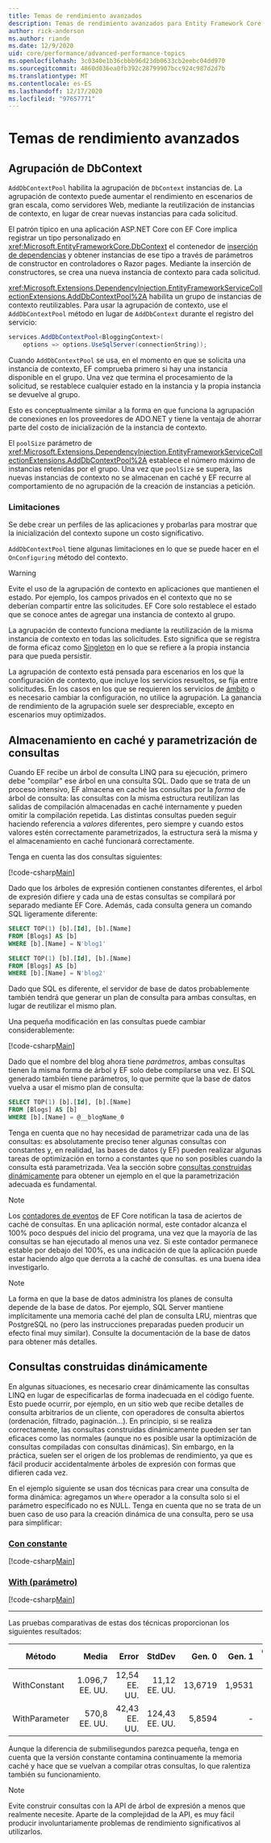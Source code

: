 ```yaml
---
title: Temas de rendimiento avanzados
description: Temas de rendimiento avanzados para Entity Framework Core
author: rick-anderson
ms.author: riande
ms.date: 12/9/2020
uid: core/performance/advanced-performance-topics
ms.openlocfilehash: 3c0340e1b36cbbb96d23db0633cb2eebc04dd970
ms.sourcegitcommit: 4860d036ea0fb392c28799907bcc924c987d2d7b
ms.translationtype: MT
ms.contentlocale: es-ES
ms.lasthandoff: 12/17/2020
ms.locfileid: "97657771"
---
```

# <a name="advanced-performance-topics"></a>Temas de rendimiento avanzados

## <a name="dbcontext-pooling"></a>Agrupación de DbContext

`AddDbContextPool` habilita la agrupación de `DbContext` instancias de. La agrupación de contexto puede aumentar el rendimiento en escenarios de gran escala, como servidores Web, mediante la reutilización de instancias de contexto, en lugar de crear nuevas instancias para cada solicitud.

El patrón típico en una aplicación ASP.NET Core con EF Core implica registrar un tipo personalizado en <xref:Microsoft.EntityFrameworkCore.DbContext> el contenedor de [inserción de dependencias](/aspnet/core/fundamentals/dependency-injection) y obtener instancias de ese tipo a través de parámetros de constructor en controladores o Razor pages. Mediante la inserción de constructores, se crea una nueva instancia de contexto para cada solicitud.

<xref:Microsoft.Extensions.DependencyInjection.EntityFrameworkServiceCollectionExtensions.AddDbContextPool%2A> habilita un grupo de instancias de contexto reutilizables. Para usar la agrupación de contexto, use el `AddDbContextPool` método en lugar de `AddDbContext` durante el registro del servicio:

```csharp
services.AddDbContextPool<BloggingContext>(
    options => options.UseSqlServer(connectionString));
```

Cuando `AddDbContextPool` se usa, en el momento en que se solicita una instancia de contexto, EF comprueba primero si hay una instancia disponible en el grupo. Una vez que termina el procesamiento de la solicitud, se restablece cualquier estado en la instancia y la propia instancia se devuelve al grupo.

Esto es conceptualmente similar a la forma en que funciona la agrupación de conexiones en los proveedores de ADO.NET y tiene la ventaja de ahorrar parte del costo de inicialización de la instancia de contexto.

El `poolSize` parámetro de <xref:Microsoft.Extensions.DependencyInjection.EntityFrameworkServiceCollectionExtensions.AddDbContextPool%2A> establece el número máximo de instancias retenidas por el grupo. Una vez que `poolSize` se supera, las nuevas instancias de contexto no se almacenan en caché y EF recurre al comportamiento de no agrupación de la creación de instancias a petición.

### <a name="limitations"></a>Limitaciones

Se debe crear un perfiles de las aplicaciones y probarlas para mostrar que la inicialización del contexto supone un costo significativo.

`AddDbContextPool` tiene algunas limitaciones en lo que se puede hacer en el `OnConfiguring` método del contexto.

> [!WARNING]
> Evite el uso de la agrupación de contexto en aplicaciones que mantienen el estado. Por ejemplo, los campos privados en el contexto que no se deberían compartir entre las solicitudes. EF Core solo restablece el estado que se conoce antes de agregar una instancia de contexto al grupo.

La agrupación de contexto funciona mediante la reutilización de la misma instancia de contexto en todas las solicitudes. Esto significa que se registra de forma eficaz como [Singleton](/aspnet/core/fundamentals/dependency-injection#service-lifetimes) en lo que se refiere a la propia instancia para que pueda persistir.

La agrupación de contexto está pensada para escenarios en los que la configuración de contexto, que incluye los servicios resueltos, se fija entre solicitudes. En los casos en los que se requieren los servicios de [ámbito](/aspnet/core/fundamentals/dependency-injection#service-lifetimes) o es necesario cambiar la configuración, no utilice la agrupación. La ganancia de rendimiento de la agrupación suele ser despreciable, excepto en escenarios muy optimizados.

## <a name="query-caching-and-parameterization"></a>Almacenamiento en caché y parametrización de consultas

Cuando EF recibe un árbol de consulta LINQ para su ejecución, primero debe "compilar" ese árbol en una consulta SQL. Dado que se trata de un proceso intensivo, EF almacena en caché las consultas por la *forma* de árbol de consulta: las consultas con la misma estructura reutilizan las salidas de compilación almacenadas en caché internamente y pueden omitir la compilación repetida. Las distintas consultas pueden seguir haciendo referencia a *valores* diferentes, pero siempre y cuando estos valores estén correctamente parametrizados, la estructura será la misma y el almacenamiento en caché funcionará correctamente.

Tenga en cuenta las dos consultas siguientes:

[!code-csharp[Main](../../../samples/core/Performance/Program.cs#QueriesWithConstants)]

Dado que los árboles de expresión contienen constantes diferentes, el árbol de expresión difiere y cada una de estas consultas se compilará por separado mediante EF Core. Además, cada consulta genera un comando SQL ligeramente diferente:

```sql
SELECT TOP(1) [b].[Id], [b].[Name]
FROM [Blogs] AS [b]
WHERE [b].[Name] = N'blog1'

SELECT TOP(1) [b].[Id], [b].[Name]
FROM [Blogs] AS [b]
WHERE [b].[Name] = N'blog2'
```

Dado que SQL es diferente, el servidor de base de datos probablemente también tendrá que generar un plan de consulta para ambas consultas, en lugar de reutilizar el mismo plan.

Una pequeña modificación en las consultas puede cambiar considerablemente:

[!code-csharp[Main](../../../samples/core/Performance/Program.cs#QueriesWithParameterization)]

Dado que el nombre del blog ahora tiene *parámetros*, ambas consultas tienen la misma forma de árbol y EF solo debe compilarse una vez. El SQL generado también tiene parámetros, lo que permite que la base de datos vuelva a usar el mismo plan de consulta:

```sql
SELECT TOP(1) [b].[Id], [b].[Name]
FROM [Blogs] AS [b]
WHERE [b].[Name] = @__blogName_0
```

Tenga en cuenta que no hay necesidad de parametrizar cada una de las consultas: es absolutamente preciso tener algunas consultas con constantes y, en realidad, las bases de datos (y EF) pueden realizar algunas tareas de optimización en torno a constantes que no son posibles cuando la consulta está parametrizada. Vea la sección sobre [consultas construidas dinámicamente](#dynamically-constructed-queries) para obtener un ejemplo en el que la parametrización adecuada es fundamental.

> [!NOTE]
> Los [contadores de eventos](xref:core/logging-events-diagnostics/event-counters) de EF Core notifican la tasa de aciertos de caché de consultas. En una aplicación normal, este contador alcanza el 100% poco después del inicio del programa, una vez que la mayoría de las consultas se han ejecutado al menos una vez. Si este contador permanece estable por debajo del 100%, es una indicación de que la aplicación puede estar haciendo algo que derrota a la caché de consultas. es una buena idea investigarlo.

> [!NOTE]
> La forma en que la base de datos administra los planes de consulta depende de la base de datos. Por ejemplo, SQL Server mantiene implícitamente una memoria caché del plan de consulta LRU, mientras que PostgreSQL no (pero las instrucciones preparadas pueden producir un efecto final muy similar). Consulte la documentación de la base de datos para obtener más detalles.

## <a name="dynamically-constructed-queries"></a>Consultas construidas dinámicamente

En algunas situaciones, es necesario crear dinámicamente las consultas LINQ en lugar de especificarlas de forma inadecuada en el código fuente. Esto puede ocurrir, por ejemplo, en un sitio web que recibe detalles de consulta arbitrarios de un cliente, con operadores de consulta abiertos (ordenación, filtrado, paginación...). En principio, si se realiza correctamente, las consultas construidas dinámicamente pueden ser tan eficaces como las normales (aunque no es posible usar la optimización de consultas compiladas con consultas dinámicas). Sin embargo, en la práctica, suelen ser el origen de los problemas de rendimiento, ya que es fácil producir accidentalmente árboles de expresión con formas que difieren cada vez.

En el ejemplo siguiente se usan dos técnicas para crear una consulta de forma dinámica: agregamos un `Where` operador a la consulta solo si el parámetro especificado no es NULL. Tenga en cuenta que no se trata de un buen caso de uso para la creación dinámica de una consulta, pero se usa para simplificar:

### <a name="with-constant"></a>[Con constante](#tab/with-constant)

[!code-csharp[Main](../../../samples/core/Benchmarks/DynamicallyConstructedQueries.cs?name=WithConstant&highlight=14-24)]

### <a name="with-parameter"></a>[With (parámetro)](#tab/with-parameter)

[!code-csharp[Main](../../../samples/core/Benchmarks/DynamicallyConstructedQueries.cs?name=WithParameter&highlight=14)]

***

Las pruebas comparativas de estas dos técnicas proporcionan los siguientes resultados:

|        Método |       Media |    Error |    StdDev |   Gen. 0 |  Gen. 1 | Gen. 2 | Allocated |
|-------------- |-----------:|---------:|----------:|--------:|-------:|------:|----------:|
|  WithConstant | 1.096,7 EE. UU. | 12,54 EE. UU. |  11,12 EE. UU. | 13,6719 | 1,9531 |     - |  83,91 KB |
| WithParameter |   570,8 EE. UU. | 42,43 EE. UU. | 124,43 EE. UU. |  5,8594 |      - |     - |  37,16 KB |

Aunque la diferencia de submilisegundos parezca pequeña, tenga en cuenta que la versión constante contamina continuamente la memoria caché y hace que se vuelvan a compilar otras consultas, lo que ralentiza también su funcionamiento.

> [!NOTE]
> Evite construir consultas con la API de árbol de expresión a menos que realmente necesite. Aparte de la complejidad de la API, es muy fácil producir involuntariamente problemas de rendimiento significativos al utilizarlos.
